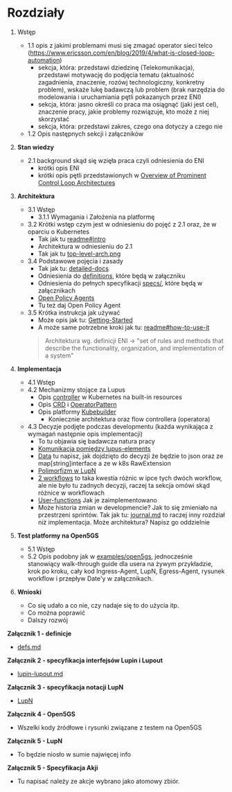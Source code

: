 # Rozdziały
1. Wstęp
    - 1.1 opis z jakimi problemami musi się zmagać operator sieci telco (https://www.ericsson.com/en/blog/2019/4/what-is-closed-loop-automation)
      - sekcja, która: przedstawi dziedzinę (Telekomunikacja), przedstawi motywację do podjęcia tematu (aktualność zagadnienia, znaczenie, rozówj technologiczny, konkretny problem), wskaże lukę badawczą lub problem (brak narzędzia do modelowania i uruchamiania pętli pokazanych przez ENI)
      - sekcja, która: jasno określi co praca ma osiągnąć (jaki jest cel), znaczenie pracy, jakie problemy rozwiązuje, kto może z niej skorzystać
      - sekcja, która: przedstawi zakres, czego ona dotyczy a czego nie
   - 1.2 Opis następnych sekcji i załączników
2. **Stan wiedzy**
   - 2.1 background skąd się wzięła praca	czyli odniesienia do ENI
     - krótki opis ENI
     - krótki opis pętli przedstawionych w [Overview of Prominent Control Loop Architectures](https://www.etsi.org/deliver/etsi_gr/ENI/001_099/017/02.01.01_60/gr_ENI017v020101p.pdf)

3. **Architektura**
   - 3.1 Wstęp
       - 3.1.1 Wymagania i Założenia na platformę
   - 3.2 Krótki wstęp czym jest w odniesieniu do pojęć z 2.1 oraz, że w oparciu o Kubernetes
     - Tak jak tu [readme#intro](https://github.com/0x41gawor/lupus?tab=readme-ov-file#lupus)
     - Architektura w odniesieniu do 2.1 
     - Tak jak tu [top-level-arch.png](https://github.com/0x41gawor/lupus/blob/master/_img/readme/1.png)
   - 3.4 Podstawowe pojęcia i zasady 
     - Tak jak tu: [detailed-docs](https://github.com/0x41gawor/lupus/blob/master/docs/detailed-docs.md)
     - Odniesienia do [definitions](https://github.com/0x41gawor/lupus/blob/master/docs/defs.md), które będą w załączniku
     - Odniesienia do pełnych specyfikacji [specs/](https://github.com/0x41gawor/lupus/tree/master/docs/spec), które będą w załącznikach
     - [Open Policy Agents](https://github.com/0x41gawor/lupus/blob/master/docs/open-policy-agents.md)
     - Tu też daj Open Policy Agent
   - 3.5 Krótka instrukcja jak używać
     - Może opis jak tu: [Getting-Started](https://github.com/0x41gawor/lupus/blob/master/docs/getting-started.md)
     - A może same potrzebne kroki jak tu: [readme#how-to-use-it](https://github.com/0x41gawor/lupus/tree/master?tab=readme-ov-file#how-to-use-it)
     > Architektura wg. definicji ENI -> "set of rules and methods that describe the functionality, organization, and implementation of a system"
4. **Implementacja**
   - 4.1 Wstęp
   - 4.2 Mechanizmy stojące za Lupus
     - Opis [controller](https://kubernetes.io/docs/concepts/architecture/controller/) w Kubernetes na built-in resources
     - Opis [CRD](https://kubernetes.io/docs/tasks/extend-kubernetes/custom-resources/custom-resource-definitions/) i [OperatorPattern](https://kubernetes.io/docs/concepts/extend-kubernetes/operator/)
     - Opis platformy [Kubebuilder](https://book.kubebuilder.io)
       - Koniecznie architektura oraz flow controllera (operatora)
   - 4.3 Decyzje podjęte podczas developmentu (każda wynikająca z wymagań następnie opis implementacji)
     - To tu objawia się badawcza natura pracy
     - [Komunikacja pomiędzy lupus-elements](https://github.com/0x41gawor/lupus/blob/master/docs/com-bet-lup-ele.md)
     - [Data](https://github.com/0x41gawor/lupus/blob/master/docs/spec/data.md) tu napisz, jak dojdzięto do decyzji że będzie to json oraz ze map[string]interface a ze w k8s RawExtension
     - [Polimorfizm w LupN](https://github.com/0x41gawor/lupus/blob/master/docs/go-style-polymorphism.md) 
     - [2 workflows](https://github.com/0x41gawor/lupus/blob/master/docs/2-workflows.md) to taka kwestia różnic w ipce tych dwóch workflow, ale nie było tu zadnych decyzji, raczej ta sekcja omówi skąd różnice w workflowach
     - [User-functions](https://github.com/0x41gawor/lupus/blob/master/docs/user-functions.md) Jak je zaimplementowano
     - Może historia zmian w developmencie? Jak to się zmieniało na przestrzeni sprintów. Tak jak tu: [journal.md](https://github.com/0x41gawor/lupus/blob/master/journal.md) to raczej inny rozdział niż implementacja. Może architektura? Napisz go oddzielnie 
5. **Test platformy na Open5GS**
    - 5.1 Wstęp
    - 5.2 Opis podobny jak w [examples/open5gs](https://github.com/0x41gawor/lupus/tree/master/examples/open5gs), jednocześnie stanowiący walk-through guide dla usera na żywym przykładzie, krok po kroku, cały kod Ingress-Agent, LupN, Egress-Agent, rysunek workflow i przepływ Date'y w załącznikach.
6. **Wnioski**
   - Co się udało a co nie, czy nadaje się to do użycia itp.
   - Co można poprawić
   - Dalszy rozwój

**Załącznik 1 - definicje**

- [defs.md](https://github.com/0x41gawor/lupus/blob/master/docs/defs.md)

**Załącznik 2 - specyfikacja interfejsów Lupin i Lupout**

- [lupin-lupout.md](https://github.com/0x41gawor/lupus/blob/master/docs/spec/lupin-lupout.md)

**Załącznik 3 - specyfikacja notacji LupN**

- [LupN](https://github.com/0x41gawor/lupus/blob/master/docs/spec/lupn.md)

**Załącznik 4 - Open5GS**

- Wszelki kody źródłowe i rysunki związane z testem na Open5GS

**Załącznik 5 - LupN**

- To będzie niosło w sumie najwięcej info

**Załącznik 5 - Specyfikacja Akji**
- Tu napisać należy ze akcje wybrano jako atomowy zbiór.